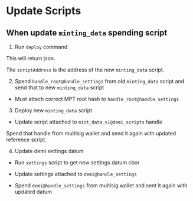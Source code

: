 # Update Scripts

## When update `minting_data` spending script

1. Run `deploy` command

This will return json.

The `scriptAddress` is the address of the new `minting_data` script.

2. Spend `handle_root@handle_settings` from old `minting_data` script and send that to new `minting_data` script

- Must attach correct MPT root hash to `handle_root@handle_settings`

3. Deploy new `minting_data` script

- Update script attached to `mint_data_v1@demi_scripts` handle

Spend that handle from multisig wallet and send it again with updated reference script.

4. Update demi settings datum

- Run `settings` script to get new settings datum cbor

- Update settings attached to `demi@handle_settings`

- Spend `demi@handle_settings` from multisig wallet and sent it again with updated datum
